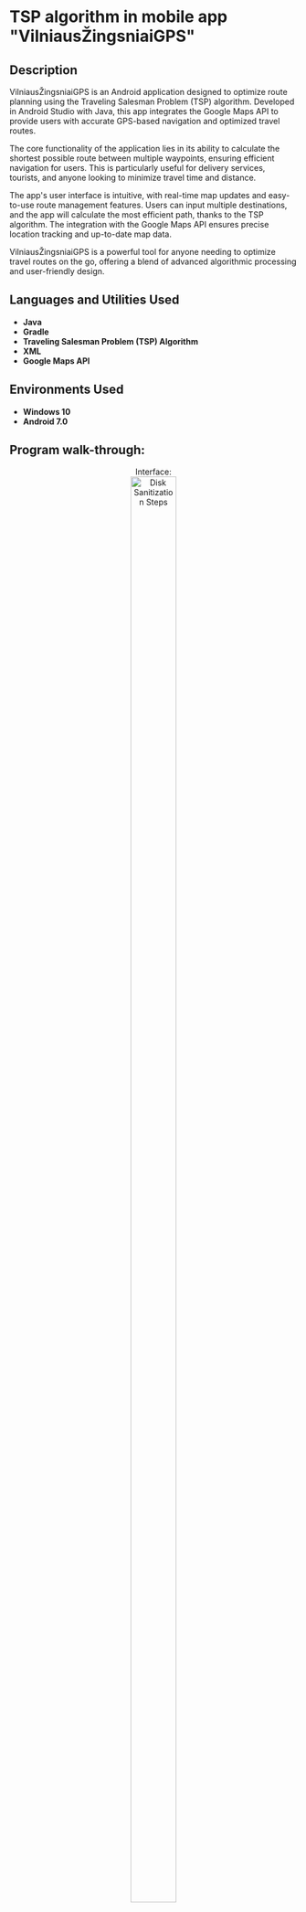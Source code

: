 # TSP algorithm in mobile app "VilniausŽingsniaiGPS"
<h2>Description</h2> <p> VilniausŽingsniaiGPS is an Android application designed to optimize route planning using the Traveling Salesman Problem (TSP) algorithm. Developed in Android Studio with Java, this app integrates the Google Maps API to provide users with accurate GPS-based navigation and optimized travel routes. </p> <p> The core functionality of the application lies in its ability to calculate the shortest possible route between multiple waypoints, ensuring efficient navigation for users. This is particularly useful for delivery services, tourists, and anyone looking to minimize travel time and distance. </p> <p> The app's user interface is intuitive, with real-time map updates and easy-to-use route management features. Users can input multiple destinations, and the app will calculate the most efficient path, thanks to the TSP algorithm. The integration with the Google Maps API ensures precise location tracking and up-to-date map data. </p> <p> VilniausŽingsniaiGPS is a powerful tool for anyone needing to optimize travel routes on the go, offering a blend of advanced algorithmic processing and user-friendly design. </p>



<h2>Languages and Utilities Used</h2>

- <b>Java</b> 
- <b>Gradle</b>
- <b>Traveling Salesman Problem (TSP) Algorithm</b>
- <b>XML</b>
- <b>Google Maps API</b>

<h2>Environments Used </h2>

- <b>Windows 10</b> 
- <b>Android 7.0</b> 

<h2>Program walk-through:</h2>

<p align="center">
Interface: <br/>
<img src="https://i.imgur.com/jIgHA1q.jpeg" height="80%" width="40%" alt="Disk Sanitization Steps"/>
<br />
<br />
List of destinations:  <br/>
<img src="https://i.imgur.com/eWBjbOS.png" height="80%" width="40%" alt="Disk Sanitization Steps"/>
<br />
<br />
TSP algorithm after selecting all destinations: <br/>
<img src="https://i.imgur.com/l0WkdhK.png" height="80%" width="40%" alt="Disk Sanitization Steps"/>
<br />
<br />



<!--
 ```diff
- text in red
+ text in green
! text in orange
# text in gray
@@ text in purple (and bold)@@
```
--!>
